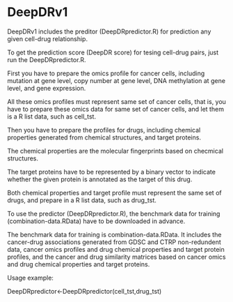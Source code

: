 # DeepDRv1
DeepDRv1 includes the preditor (DeepDRpredictor.R) for prediction any given cell-drug relationship.

To get the prediction score (DeepDR score) for tesing cell-drug pairs, just run the DeepDRpredictor.R.

First you have to prepare the omics profile for cancer cells, including mutation at gene level, copy number at gene level, DNA methylation at gene level, and gene expression.

All these omics profiles must represent same set of cancer cells, that is, you have to prepare these omics data for same set of cancer cells, and let them is a R list data, such as cell_tst.

Then you have to prepare the profiles for drugs, including chemical properties generated from chemical structures, and target proteins.

The chemical properties are the molecular fingerprints based on checmical structures.

The target proteins have to be represented by a binary vector to indicate whether the given protein is annotated as the target of this drug.

Both chemical properties and target profile must represent the same set of drugs, and prepare in a R list data, such as drug_tst.

To use the predictor (DeepDRpredictor.R), the benchmark data for training (combination-data.RData) have to be downloaded in advance. 

The benchmark data for training is combination-data.RData. It includes the cancer-drug associations generated from GDSC and CTRP non-redundent data, cancer omics profiles and drug chemical properties and target protein profiles, and the cancer and drug similarity matrices based on cancer omics and drug chemical properties and target proteins.

Usage example:

DeepDRpredictor<-DeepDRpredictor(cell_tst,drug_tst) 




